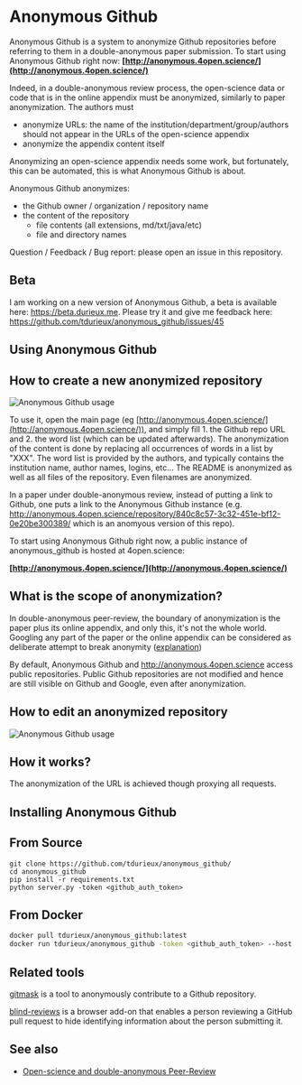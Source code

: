Anonymous Github
================

Anonymous Github is a system to anonymize Github repositories before referring to them in a double-anonymous paper submission.
To start using Anonymous Github right now: **[http://anonymous.4open.science/](http://anonymous.4open.science/)**

Indeed, in a double-anonymous review process, the open-science data or code that is in the online appendix must be anonymized, similarly to paper anonymization. The authors must

* anonymize URLs: the name of the institution/department/group/authors should not appear in the  URLs of the open-science appendix
* anonymize the appendix content itself

Anonymizing an open-science appendix needs some work, but fortunately, this can be automated, this is what Anonymous Github is about.

Anonymous Github anonymizes:
* the Github owner / organization / repository name
* the content of the repository
  * file contents (all extensions, md/txt/java/etc)
  * file and directory names

Question / Feedback / Bug report: please open an issue in this repository.


Beta
----

I am working on a new version of Anonymous Github, a beta is available here: https://beta.durieux.me. Please try it and give me feedback here: https://github.com/tdurieux/anonymous_github/issues/45 


Using Anonymous Github
-----------------------


## How to create a new anonymized repository
![Anonymous Github usage](https://user-images.githubusercontent.com/5577568/31989885-e1cecff0-b973-11e7-8e3d-a6ded2d1a8d5.gif)

To use it, open the main page (eg [http://anonymous.4open.science/](http://anonymous.4open.science/)), and simply fill 1. the Github repo URL and 2. the word list (which can be updated afterwards). 
The anonymization of the content is done by replacing all occurrences of words in a list by "XXX". 
The word list is provided by the authors, and typically contains the institution name, author names, logins, etc...
The README is anonymized as well as all files of the repository. Even filenames are anonymized. 

In a paper under double-anonymous review, instead of putting a link to Github, one puts a link to the Anonymous Github instance (e.g. 
<http://anonymous.4open.science/repository/840c8c57-3c32-451e-bf12-0e20be300389/> which is an anomyous version of this repo).

To start using Anonymous Github right now, a public instance of anonymous_github is hosted at 4open.science:

**[http://anonymous.4open.science/](http://anonymous.4open.science/)**

## What is the scope of anonymization?

In double-anonymous peer-review, the boundary of anonymization is the paper plus its online appendix, and only this, it's not the whole world. Googling any part of the paper or the online appendix can be considered as deliberate attempt to break anonymity ([explanation](http://www.monperrus.net/martin/open-science-double-anonymous))

By default, Anonymous Github and http://anonymous.4open.science access public repositories. Public Github repositories are  not modified and hence are still visible on Github and Google, even after anonymization.  

## How to edit an anonymized repository
![Anonymous Github usage](https://user-images.githubusercontent.com/5577568/31989888-e1e860c8-b973-11e7-8a45-b2dad401754d.gif)

How it works?
--------------

The anonymization of the URL is achieved though proxying all requests.

Installing Anonymous Github
----------------------------

## From Source

```
git clone https://github.com/tdurieux/anonymous_github/
cd anonymous_github
pip install -r requirements.txt
python server.py -token <github_auth_token>
```

## From Docker

```bash
docker pull tdurieux/anonymous_github:latest
docker run tdurieux/anonymous_github -token <github_auth_token> --host <hostname> --port <port>
```

Related tools
--------------
[gitmask](https://www.gitmask.com/) is a tool to anonymously contribute to a Github repository.

[blind-reviews](https://github.com/zombie/blind-reviews/) is a browser add-on that enables a person reviewing a GitHub pull request to hide identifying information about the person submitting it.

See also
--------

* [Open-science and double-anonymous Peer-Review](http://www.monperrus.net/martin/open-science-double-anonymous)
